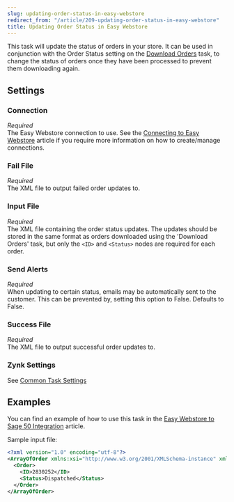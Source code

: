 ```yaml
---
slug: updating-order-status-in-easy-webstore
redirect_from: "/article/209-updating-order-status-in-easy-webstore"
title: Updating Order Status in Easy Webstore
---
```

This task will update the status of orders in your store. It can be used in conjunction with the Order Status setting on the [Download Orders](downloading-orders-from-easy-webstore) task, to change the status of orders once they have been processed to prevent them downloading again.

## Settings
### Connection
_Required_  
The Easy Webstore connection to use.  See the [Connecting to Easy Webstore](connecting-to-easy-webstore) article if you require more information on how to create/manage connections.

### Fail File
_Required_  
The XML file to output failed order updates to.

### Input File
_Required_  
The XML file containing the order status updates. The updates should be stored in the same format as orders downloaded using the 'Download Orders' task, but only the `<ID>` and `<Status>` nodes are required for each order.

### Send Alerts
_Required_  
When updating to certain status, emails may be automatically sent to the customer. This can be prevented by, setting this option to False. Defaults to False.

### Success File
_Required_  
The XML file to output successful order updates to.

### Zynk Settings
See [Common Task Settings](common-task-settings)

## Examples
You can find an example of how to use this task in the [Easy Webstore to Sage 50 Integration](easy-webstore-to-sage-50-integration) article.

Sample input file:

```xml
<?xml version="1.0" encoding="utf-8"?>
<ArrayOfOrder xmlns:xsi="http://www.w3.org/2001/XMLSchema-instance" xmlns:xsd="http://www.w3.org/2001/XMLSchema">
  <Order>
    <ID>2830252</ID>
    <Status>Dispatched</Status>
  </Order>
</ArrayOfOrder>
```